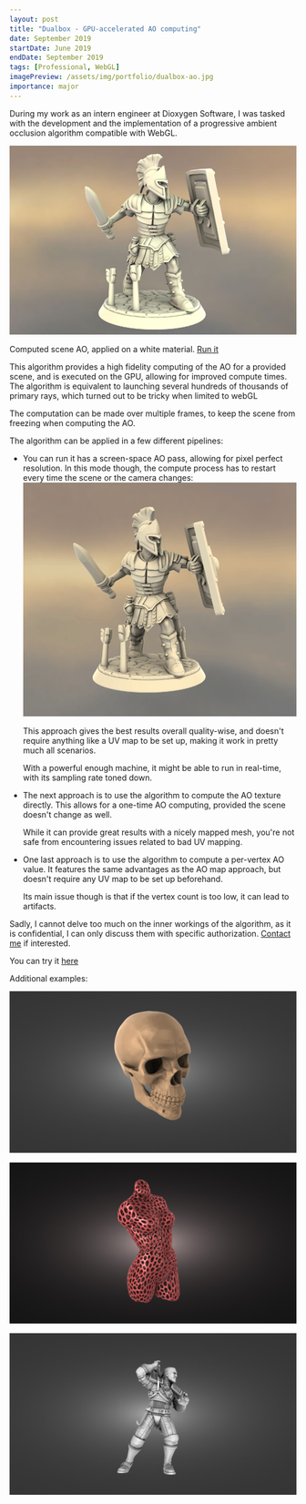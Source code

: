 ```yaml
---
layout: post
title: "Dualbox - GPU-accelerated AO computing"
date: September 2019
startDate: June 2019
endDate: September 2019
tags: [Professional, WebGL]
imagePreview: /assets/img/portfolio/dualbox-ao.jpg
importance: major
---
```


During my work as an intern engineer at Dioxygen Software, I was tasked with the 
development and the implementation of a progressive ambient occlusion algorithm 
compatible with WebGL.

![Progressive AO preview](/assets/img/portfolio/dualbox-ao.jpg)
<p class="font-italic text-center">
  Computed scene AO, applied on a white material. 
  <a href="https://dualbox.com/apps/environment-shadows/dev">Run it</a>
</p>

This algorithm provides a high fidelity computing of the AO for a provided scene, and
is executed on the GPU, allowing for improved compute times.
The algorithm is equivalent to launching several hundreds of thousands of primary rays, 
which turned out to be tricky when limited to webGL

The computation can be made over multiple frames, to keep the scene from freezing when
computing the AO.

The algorithm can be applied in a few different pipelines:

- You can run it has a screen-space AO pass, allowing for pixel perfect 
  resolution. In this mode though, the compute process has to restart every time the
  scene or the camera changes:
  ![Update demo](/assets/img/portfolio/dualbox-ao-ss-update.gif)
  
  This approach gives the best results overall quality-wise, and doesn't require 
  anything like a UV map to be set up, making it work in pretty much all scenarios.
  
  With a powerful enough machine, it might be able to run in real-time, with its 
  sampling rate toned down. 
  
- The next approach is to use the algorithm to compute the AO texture directly. This
  allows for a one-time AO computing, provided the scene doesn't change as well. 
  
  While it can provide great results with a nicely mapped mesh, you're not safe from 
  encountering issues related to bad UV mapping.
  
- One last approach is to use the algorithm to compute a per-vertex AO value. It 
  features the same advantages as the AO map approach, but doesn't require any UV map
  to be set up beforehand. 
  
  Its main issue though is that if the vertex count is too low, it can lead to 
  artifacts.
  
Sadly, I cannot delve too much on the inner workings of the algorithm, as it is 
confidential, I can only discuss them with specific authorization. 
[Contact me](mailto:{{site.email}}) if interested.

You can try it [here](https://stl-viewer.dualbox.com/)

<p class="font-italic mt-5">Additional examples:</p>

![Skull example](/assets/img/portfolio/dualbox-ao/skull.jpg)

![Voronoi woman example](/assets/img/portfolio/dualbox-ao/voronoi.jpg)

![Witcher example](/assets/img/portfolio/dualbox-ao/witcher.jpg)
